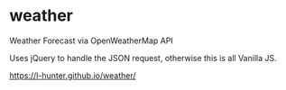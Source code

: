 # weather
Weather Forecast via OpenWeatherMap API

Uses jQuery to handle the JSON request, otherwise this is all Vanilla JS.

https://l-hunter.github.io/weather/
